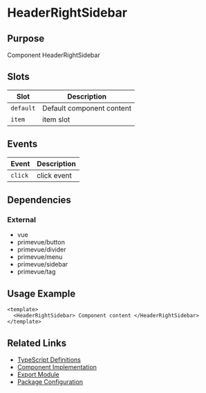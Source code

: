 # HeaderRightSidebar

## Purpose

Component HeaderRightSidebar

## Slots

| Slot      | Description               |
| --------- | ------------------------- |
| `default` | Default component content |
| `item`    | item slot                 |

## Events

| Event   | Description |
| ------- | ----------- |
| `click` | click event |

## Dependencies

### External

- vue
- primevue/button
- primevue/divider
- primevue/menu
- primevue/sidebar
- primevue/tag

## Usage Example

```vue
<template>
  <HeaderRightSidebar> Component content </HeaderRightSidebar>
</template>
```

## Related Links

- [TypeScript Definitions](./HeaderRightSidebar.d.ts)
- [Component Implementation](./HeaderRightSidebar.vue)
- [Export Module](./headerrightsidebar.js)
- [Package Configuration](./package.json)
